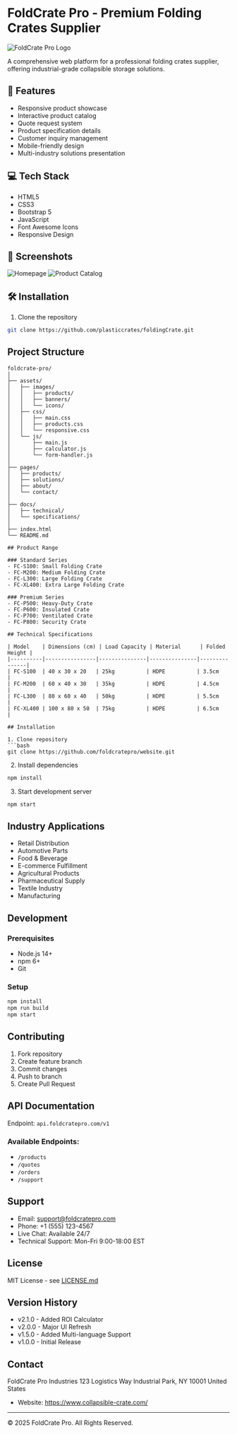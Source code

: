 # FoldCrate Pro - Premium Folding Crates Supplier

![FoldCrate Pro Logo](https://www.collapsible-crate.com/img/foldable-box-icon.png)

A comprehensive web platform for a professional folding crates supplier, offering industrial-grade collapsible storage solutions.

## 🚀 Features

- Responsive product showcase
- Interactive product catalog
- Quote request system
- Product specification details
- Customer inquiry management
- Mobile-friendly design
- Multi-industry solutions presentation

## 💻 Tech Stack

- HTML5
- CSS3
- Bootstrap 5
- JavaScript
- Font Awesome Icons
- Responsive Design

## 📱 Screenshots

![Homepage](path-to-homepage-screenshot.png)
![Product Catalog](path-to-catalog-screenshot.png)
## 🛠️ Installation

1. Clone the repository
```bash
git clone https://github.com/plasticcrates/foldingCrate.git
```
## Project Structure

```
foldcrate-pro/
│
├── assets/
│   ├── images/
│   │   ├── products/
│   │   ├── banners/
│   │   └── icons/
│   ├── css/
│   │   ├── main.css
│   │   ├── products.css
│   │   └── responsive.css
│   └── js/
│       ├── main.js
│       ├── calculator.js
│       └── form-handler.js
│
├── pages/
│   ├── products/
│   ├── solutions/
│   ├── about/
│   └── contact/
│
├── docs/
│   ├── technical/
│   └── specifications/
│
├── index.html
└── README.md

## Product Range

### Standard Series
- FC-S100: Small Folding Crate
- FC-M200: Medium Folding Crate
- FC-L300: Large Folding Crate
- FC-XL400: Extra Large Folding Crate

### Premium Series
- FC-P500: Heavy-Duty Crate
- FC-P600: Insulated Crate
- FC-P700: Ventilated Crate
- FC-P800: Security Crate

## Technical Specifications

| Model    | Dimensions (cm) | Load Capacity | Material      | Folded Height |
|----------|----------------|---------------|---------------|---------------|
| FC-S100  | 40 x 30 x 20   | 25kg          | HDPE          | 3.5cm         |
| FC-M200  | 60 x 40 x 30   | 35kg          | HDPE          | 4.5cm         |
| FC-L300  | 80 x 60 x 40   | 50kg          | HDPE          | 5.5cm         |
| FC-XL400 | 100 x 80 x 50  | 75kg          | HDPE          | 6.5cm         |

## Installation

1. Clone repository
```bash
git clone https://github.com/foldcratepro/website.git
```

2. Install dependencies
```bash
npm install
```

3. Start development server
```bash
npm start
```

## Industry Applications

- Retail Distribution
- Automotive Parts
- Food & Beverage
- E-commerce Fulfillment
- Agricultural Products
- Pharmaceutical Supply
- Textile Industry
- Manufacturing

## Development

### Prerequisites
- Node.js 14+
- npm 6+
- Git

### Setup
```bash
npm install
npm run build
npm start
```

## Contributing

1. Fork repository
2. Create feature branch
3. Commit changes
4. Push to branch
5. Create Pull Request

## API Documentation

Endpoint: `api.foldcratepro.com/v1`

### Available Endpoints:
- `/products`
- `/quotes`
- `/orders`
- `/support`

## Support

- Email: support@foldcratepro.com
- Phone: +1 (555) 123-4567
- Live Chat: Available 24/7
- Technical Support: Mon-Fri 9:00-18:00 EST

## License

MIT License - see [LICENSE.md](LICENSE.md)

## Version History

- v2.1.0 - Added ROI Calculator
- v2.0.0 - Major UI Refresh
- v1.5.0 - Added Multi-language Support
- v1.0.0 - Initial Release

## Contact

FoldCrate Pro Industries
123 Logistics Way
Industrial Park, NY 10001
United States

- Website: https://www.collapsible-crate.com/

---

© 2025 FoldCrate Pro. All Rights Reserved.
